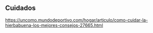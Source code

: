 ## Cuidados
https://uncomo.mundodeportivo.com/hogar/articulo/como-cuidar-la-hierbabuena-los-mejores-consejos-27665.html